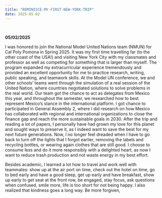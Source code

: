 ```yaml
---
title: "REMINISCE-MY-FIRST-NEW-YORK-TRIP"
date: 2025-05-02
---
```

<br>

**05/02/2025**  

I was honored to join the National Model United Nations team (NMUN) for Cal Poly Pomona in Spring 2025. It was my first time travelling far (to the other coast of the USA!) and visiting New York City with my classmates and professor as well as competing for something that is larger than myself. The program expanded my extracurricular experience tremendously and provided an excellent opportunity for me to practice research, writing, public speaking, and teamwork skills. At the Model UN conference, we and other schools’ teams went through the simulation of a real session of the United Nation, where countries negotiated solutions to solve problems in the real world. Our team got the chance to act as delegates from Mexico this year, and throughout the semester, we researched how to best represent Mexico’s stance in the international platform. I got chance to participated in General Assembly 2, where I did research on how Mexico has collaborated with regional and international organizations to close the finance gap and reach the more sustainable goals in 2030. After the trip and reading a lot of papers, I personally have had grown my love for this planet and sought ways to preserve it, as I indeed want to save the best for my next future generations. Now, I no longer feel dreaded when I have to go back to turn off the lights that I forgot earlier, removing the labels and recycling bottles, or wearing again clothes that are still good. I choose to consume less and do it more responsibly with a delighted heart, as now I want to reduce trash production and not waste energy in my best effort.  

Besides academic, I learned a lot how to travel and work well with teammates: show up at the air port on time, check out the hotel on time, go to bed early and have a good sleep, get up early and have breakfast, show up early to get seat at the front row, be engaged, stay focus, ask questions when confused, smile more, life is too short for not being happy. I also realized that kindness goes a long way. Be more forgiven, 

